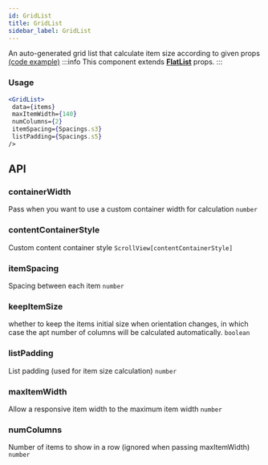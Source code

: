 ```yaml
---
id: GridList
title: GridList
sidebar_label: GridList
---
```


An auto-generated grid list that calculate item size according to given props  
[(code example)](https://github.com/wix/react-native-ui-lib/blob/master/demo/src/screens/componentScreens/GridListScreen.tsx)
:::info
This component extends **[FlatList](https://reactnative.dev/docs/flatlist)** props.
:::
<div style={{display: 'flex', flexDirection: 'row', overflowX: 'auto', maxHeight: '500px', alignItems: 'center'}}></div>

### Usage
``` jsx live
<GridList>
 data={items}
 maxItemWidth={140}
 numColumns={2}
 itemSpacing={Spacings.s3}
 listPadding={Spacings.s5}
/>
```
## API
### containerWidth
Pass when you want to use a custom container width for calculation
`number ` 

### contentContainerStyle
Custom content container style
`ScrollView[contentContainerStyle] ` 

### itemSpacing
Spacing between each item
`number ` 

### keepItemSize
whether to keep the items initial size when orientation changes, in which case the apt number of columns will be calculated automatically.
`boolean ` 

### listPadding
List padding (used for item size calculation)
`number ` 

### maxItemWidth
Allow a responsive item width to the maximum item width
`number ` 

### numColumns
Number of items to show in a row (ignored when passing maxItemWidth)
`number ` 


